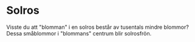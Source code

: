 # Solros

Visste du att "blomman" i en solros består av tusentals mindre blommor? Dessa
småblommor i "blommans" centrum blir solrosfrön.
